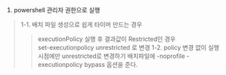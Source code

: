 1. powershell 관리자 권한으로 실행
> 1-1. 배치 파일 생성으로 쉽게 타이머 만드는 경우  
>> executionPolicy 실행 후 결과값이 Restricted인 경우  
>> set-executionpolicy unrestricted 로 변경
> 1-2. policy 변경 없이 실행 시점에만 unrestricted로 변경하기
>> 배치파일에 -noprofile -executionpolicy bypass 옵션을 준다.

